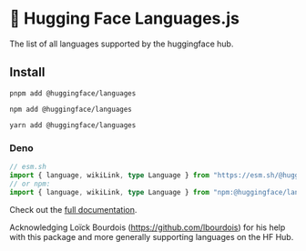 # 🤗 Hugging Face Languages.js

The list of all languages supported by the huggingface hub.

## Install

```console
pnpm add @huggingface/languages

npm add @huggingface/languages

yarn add @huggingface/languages
```

### Deno

```ts
// esm.sh
import { language, wikiLink, type Language } from "https://esm.sh/@huggingface/languages"
// or npm:
import { language, wikiLink, type Language } from "npm:@huggingface/languages"
```

Check out the [full documentation](https://huggingface.co/docs/huggingface.js/index).

Acknowledging Loïck Bourdois (https://github.com/lbourdois) for his help with this package and more generally supporting languages on the HF Hub.
